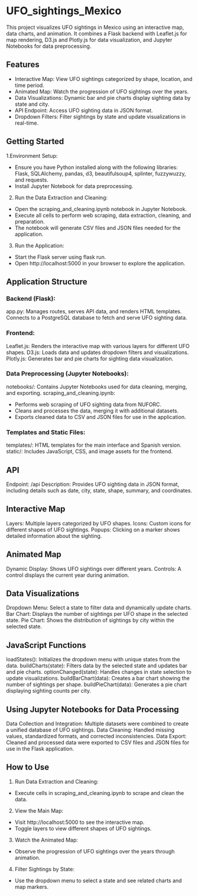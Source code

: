 # UFO_sightings_Mexico

This project visualizes UFO sightings in Mexico using an interactive map, data charts, and animation. It combines a Flask backend with Leaflet.js for map rendering, D3.js and Plotly.js for data visualization, and Jupyter Notebooks for data preprocessing.

## Features
- Interactive Map: View UFO sightings categorized by shape, location, and time period.
- Animated Map: Watch the progression of UFO sightings over the years.
- Data Visualizations: Dynamic bar and pie charts display sighting data by state and city.
- API Endpoint: Access UFO sighting data in JSON format.
- Dropdown Filters: Filter sightings by state and update visualizations in real-time.

## Getting Started
1.Environment Setup:
- Ensure you have Python installed along with the following libraries: Flask, SQLAlchemy, pandas, d3, beautifulsoup4, splinter, fuzzywuzzy, and requests.
- Install Jupyter Notebook for data preprocessing.

2. Run the Data Extraction and Cleaning:
- Open the scraping_and_cleaning.ipynb notebook in Jupyter Notebook.
- Execute all cells to perform web scraping, data extraction, cleaning, and preparation.
- The notebook will generate CSV files and JSON files needed for the application.
  
3. Run the Application:
- Start the Flask server using flask run.
- Open http://localhost:5000 in your browser to explore the application.

## Application Structure
### Backend (Flask):
app.py: Manages routes, serves API data, and renders HTML templates.
Connects to a PostgreSQL database to fetch and serve UFO sighting data.

### Frontend:
Leaflet.js: Renders the interactive map with various layers for different UFO shapes.
D3.js: Loads data and updates dropdown filters and visualizations.
Plotly.js: Generates bar and pie charts for sighting data visualization.

### Data Preprocessing (Jupyter Notebooks):
notebooks/: Contains Jupyter Notebooks used for data cleaning, merging, and exporting.
scraping_and_cleaning.ipynb:
- Performs web scraping of UFO sighting data from NUFORC.
- Cleans and processes the data, merging it with additional datasets.
- Exports cleaned data to CSV and JSON files for use in the application.

### Templates and Static Files:
templates/: HTML templates for the main interface and Spanish version.
static/: Includes JavaScript, CSS, and image assets for the frontend.

## API
Endpoint: /api
Description: Provides UFO sighting data in JSON format, including details such as date, city, state, shape, summary, and coordinates.

## Interactive Map
Layers: Multiple layers categorized by UFO shapes.
Icons: Custom icons for different shapes of UFO sightings.
Popups: Clicking on a marker shows detailed information about the sighting.

## Animated Map
Dynamic Display: Shows UFO sightings over different years.
Controls: A control displays the current year during animation.

## Data Visualizations
Dropdown Menu: Select a state to filter data and dynamically update charts.
Bar Chart: Displays the number of sightings per UFO shape in the selected state.
Pie Chart: Shows the distribution of sightings by city within the selected state.

## JavaScript Functions
loadStates(): Initializes the dropdown menu with unique states from the data.
buildCharts(state): Filters data by the selected state and updates bar and pie charts.
optionChanged(state): Handles changes in state selection to update visualizations.
buildBarChart(data): Creates a bar chart showing the number of sightings per shape.
buildPieChart(data): Generates a pie chart displaying sighting counts per city.

## Using Jupyter Notebooks for Data Processing
Data Collection and Integration: Multiple datasets were combined to create a unified database of UFO sightings.
Data Cleaning: Handled missing values, standardized formats, and corrected inconsistencies.
Data Export: Cleaned and processed data were exported to CSV files and JSON files for use in the Flask application.

## How to Use
1. Run Data Extraction and Cleaning:
- Execute cells in scraping_and_cleaning.ipynb to scrape and clean the data.

2. View the Main Map:
- Visit http://localhost:5000 to see the interactive map.
- Toggle layers to view different shapes of UFO sightings.

3. Watch the Animated Map:
- Observe the progression of UFO sightings over the years through animation.

4. Filter Sightings by State:
- Use the dropdown menu to select a state and see related charts and map markers.

















































